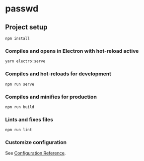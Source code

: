 # passwd

## Project setup
```
npm install
```

### Compiles and opens in Electron with hot-reload active
```
yarn electro:serve
```

### Compiles and hot-reloads for development
```
npm run serve
```

### Compiles and minifies for production
```
npm run build
```

### Lints and fixes files
```
npm run lint
```

### Customize configuration
See [Configuration Reference](https://cli.vuejs.org/config/).
